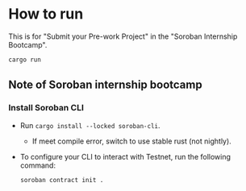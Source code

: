 # How to run

This is for "Submit your Pre-work Project" in the "Soroban Internship Bootcamp".

```sh
cargo run 
```

## Note of Soroban internship bootcamp

### Install Soroban CLI

- Run `cargo install --locked soroban-cli`.
  - If meet compile error, switch to use stable rust (not nightly).
- To configure your CLI to interact with Testnet, run the following command:

  ```sh
  soroban contract init . 
  ```